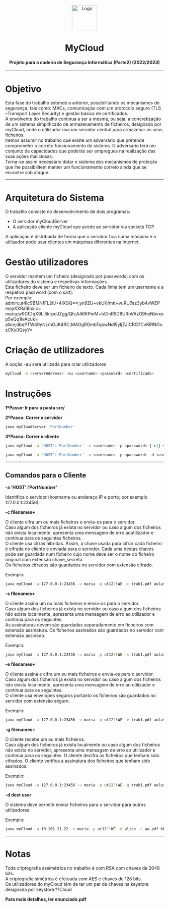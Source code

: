 <p align="center">
    <img src="https://cdn-icons-png.flaticon.com/512/2818/2818233.png" alt="Logo" width="80" height="80">
</p>

# <h1 align="center">MyCloud</h1>
<h4 align="center">Projeto para a cadeira de Segurança Informática (Parte2) (2022/2023)</h4>

<hr>

# Objetivo
Esta fase do trabalho estende a anterior, possibilitando os mecanismos de segurança, tais como: MACs, comunicação com um protocolo seguro (TLS –Transport Layer Security) e gestão básica de certificados. <br>
A envolvente do trabalho continua a ser a mesma, ou seja, a concretização de um sistema simplificado de armazenamento de ficheiros, designado por myCloud, onde o utilizador usa um servidor central para armazenar os seus ficheiros. <br>
Iremos assumir no trabalho que existe um adversário que pretende comprometer o correto funcionamento do sistema. O adversário terá um conjunto de capacidades que poderão ser empregues na realização das suas ações maliciosas.<br>
Torna-se assim necessário dotar o sistema dos mecanismos de proteção que lhe possibilitem manter um funcionamento correto ainda que se encontre sob ataque.

<hr>

# Arquitetura do Sistema

O trabalho consiste no desenvolvimento de dois programas:
* O servidor myCloudServer
* A aplicação cliente myCloud que acede ao servidor via sockets TCP

A aplicação é distribuída de forma que o servidor fica numa máquina e o utilizador pode usar clientes em máquinas diferentes na Internet.  

# Gestão utilizadores

O servidor mantém um ficheiro (designado por passwords) com os utilizadores do sistema e respetivas informações. <br>
Este ficheiro deve ser um ficheiro de texto. Cada linha tem um username e a respetiva password (com o salt): <br>
Por exemplo: <br>
admin;ut4Ic9BfJNfFL2fJ+4IXGQ==;yn9ZU+vkUK/mtt+vuRU7az3yb4vWEPmoyXXRaI8nxIc=
maria;w9CfDqX9Li5krpdJZgg/Qh;A46KPmM+bClnR5D8URnVAzG9heNbvxop5eQq1leAcuk=
alice;dbqPTW49yNLmOJK4RC;MAOgRGmbTqpwNdI5yIjZJICRG7CvKlRNOozCKx0QsyY=

# Criação de utilizadores

A opção -au será utilizada para criar utilizadores

```bash
myCloud -a <serverAddress> -au <username> <password> <certificado>
```

# Instruções   
**1ºPasso: Ir para a pasta src/**

**2ºPasso: Correr o servidor**

```bash
java myCloudServer 'PortNumber'
```
**3ºPasso: Correr o cliente** 

```bash
java myCloud -a 'HOST':'PortNumber' -u <username> -p <password> {-c||-s||-e||-g} {<filenames>}+ 
```
```bash
java myCloud -a 'HOST':'PortNumber' -u <username> -p <password> -d <username de destinatário> {-c||-s||-e} {<filenames>}+ 
```

<hr>

## Comandos para o Cliente

**-a 'HOST':'PortNumber'**

Identifica o servidor (hostname ou endereço IP e porto; por exemplo 127.0.0.1:23456). 

**-c filenames+**

O cliente cifra um ou mais ficheiros e envia-os para o servidor. <br>
Caso algum dos ficheiros já exista no servidor ou caso algum dos ficheiros não exista localmente, apresenta uma mensagem de erro aoutilizador e continua para os seguintes ficheiros. <br>
O cliente usa cifras híbridas. Assim, a chave usada para cifrar cada ficheiro é cifrada no cliente e enviada para o servidor. Cada uma destas chaves pode ser guardada num ficheiro cujo nome deve ser o nome do ficheiro original com extensão chave_secreta. <br>
Os ficheiros cifrados são guardados no servidor com extensão cifrado. <br> 

Exemplo: 
```bash
java myCloud -a 127.0.0.1:23456 -u maria -p ut12?!WE -c trab1.pdf aulas.doc
```

**-s filenames+** 

O cliente assina um ou mais ficheiros e envia-os para o servidor. <br>
Caso algum dos ficheiros já exista no servidor ou caso algum dos ficheiros não exista localmente, apresenta uma mensagem de erro ao
utilizador e continua para os seguintes.<br>
As assinaturas devem são guardadas separadamente em ficheiros com extensão assinatura. Os ficheiros assinados são guardados no servidor com extensão
assinado. 

Exemplo: 
```bash
java myCloud -a 127.0.0.1:23456 -u maria -p ut12?!WE -s trab1.pdf aulas.doc
```

**-e filenames+**

O cliente assina e cifra um ou mais ficheiros e envia-os para o servidor. <br>
Caso algum dos ficheiros já exista no servidor ou caso algum dos ficheiros não exista localmente, apresenta uma mensagem de
erro ao utilizador e continua para os seguintes. <br>
O cliente usa envelopes seguros portanto os ficheiros são guardados no servidor com extensão seguro.

Exemplo: 
```bash
java myCloud -a 127.0.0.1:23456 -u maria -p ut12?!WE -e trab1.pdf aulas.doc
```

**-g filenames+**

O cliente recebe um ou mais ficheiros. <br> 
Caso algum dos ficheiros já exista localmente ou caso algum dos ficheiros não exista no servidor, apresenta uma mensagem de erro ao utilizador e continua para os seguintes.
O cliente decifra os ficheiros que tenham sido cifrados.
O cliente verifica a assinatura dos ficheiros que tenham sido assinados.

Exemplo: 
```bash
java myCloud -a 127.0.0.1:23456 -u maria -p ut12?!WE -g trab1.pdf aulas.doc
```

**-d dest user**

O sistema deve permitir enviar ficheiros para o servidor para outros utilizadores.

Exemplo: 
```bash
java myCloud -a 10.101.21.22 -u maria -p ut12?!WE -d alice -c aa.pdf bb.txt
```

<hr>

# Notas 
Toda criptografia assimétrica no trabalho é com RSA com chaves de 2048 bits. <br>
A criptografia simétrica é efetuada com AES e chaves de 128 bits. <br>
Os utilizadores do myCloud têm de ter um par de chaves na keystore designada por keystore.??Cloud <br>

**Para mais detalhes, ler enunciado.pdf**

